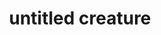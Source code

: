 ---
layout: post
title: "untitled creature"
categories: [sculpture, found, misc]
medium: "found objects"
image: /assets/images/assemble.jpg
permalink: /creature/
---